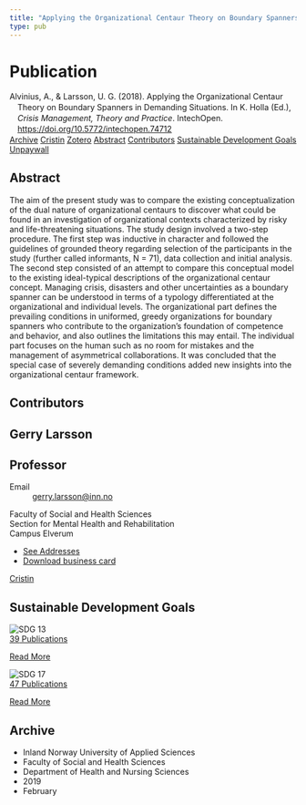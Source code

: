 ```yaml
---
title: "Applying the Organizational Centaur Theory on Boundary Spanners in Demanding Situations"
type: pub
---
```

<h1>Publication</h1>
<article id="csl-bib-container-CLHL8GBP" class="csl-bib-container">
  <div class="csl-bib-body" style="line-height: 1.35; padding-left: 1em; text-indent:-1em;">
  <div class="csl-entry">Alvinius, A., &amp; Larsson, U. G. (2018). Applying the Organizational Centaur Theory on Boundary Spanners in Demanding Situations. In K. Holla (Ed.), <i>Crisis Management, Theory and Practice</i>. IntechOpen. <a href="https://doi.org/10.5772/intechopen.74712">https://doi.org/10.5772/intechopen.74712</a></div>
</div>
  <div class="csl-bib-buttons">
    <a href="#taxonomy-article-CLHL8GBP" class="csl-bib-button">Archive</a>
    <a href="https://app.cristin.no/results/show.jsf?id=1676922" alt="Cristin URL" class="csl-bib-button">Cristin</a>
    <a href="http://zotero.org/groups/5022929/items/CLHL8GBP" alt="Zotero URL" class="csl-bib-button">Zotero</a>
    <a href="#abstract-article-CLHL8GBP" class="csl-bib-button">Abstract</a>
    <a href="#contributors-article-CLHL8GBP" class="csl-bib-button">Contributors</a>
    <a href="#sdg-article-CLHL8GBP" class="csl-bib-button">Sustainable Development Goals</a>
    <a href="https://www.intechopen.com/citation-pdf-url/59671" class="csl-bib-button">Unpaywall</a>
  </div>
  <div id="csl-bib-meta-container-CLHL8GBP"></div>
</article>
<div id="csl-bib-meta-CLHL8GBP" class="csl-bib-meta">
  <article id="abstract-article-CLHL8GBP" class="abstract-article">
    <h1>Abstract</h1>
    The aim of the present study was to compare the existing conceptualization of the dual nature of organizational centaurs to discover what could be found in an investigation of organizational contexts characterized by risky and life-threatening situations. The study design involved a two-step procedure. The first step was inductive in character and followed the guidelines of grounded theory regarding selection of the participants in the study (further called informants, N = 71), data collection and initial analysis. The second step consisted of an attempt to compare this conceptual model to the existing ideal-typical descriptions of the organizational centaur concept. Managing crisis, disasters and other uncertainties as a boundary spanner can be understood in terms of a typology differentiated at the organizational and individual levels. The organizational part defines the prevailing conditions in uniformed, greedy organizations for boundary spanners who contribute to the organization’s foundation of competence and behavior, and also outlines the limitations this may entail. The individual part focuses on the human such as no room for mistakes and the management of asymmetrical collaborations. It was concluded that the special case of severely demanding conditions added new insights into the organizational centaur framework.
  </article>
  <article id="contributors-article-CLHL8GBP" class="contributors-article">
    <h1>Contributors</h1>
    <div class="personas">
<div class="vrtx-hinn-person-card">
<div class="photo">
<i class="lar la-user-circle missing-person"></i>
</div>
<div class="info">
<hgroup><h1>Gerry Larsson</h1>
<h2>Professor</h2>
</hgroup><dl>
<dt>Email</dt>
<dd>
<a href="mailto:gerry.larsson@inn.no">gerry.larsson@inn.no</a>
</dd>
</dl>
<p>
Faculty of Social and Health Sciences<br>
Section for Mental Health and Rehabilitation<br>
Campus Elverum
</p>
<ul class="vrtx-hinn-links">
<li><a href="https://www.inn.no/english/find-an-employee/gerry-larsson.html#vrtx-hinn-addresses">See Addresses</a></li>
<li><a href="https://www.inn.no/english/find-an-employee/gerry-larsson.html?vrtx=vcf">Download business card</a></li>
</ul>
</div>
</div>
<a href="https://app.cristin.no/persons/show.jsf?id=50941" alt="Cristin URL" class="personas-cristin">Cristin</a>
</div>
  </article>
  <article id="sdg-article-CLHL8GBP" class="sdg-article">
    <h1>Sustainable Development Goals</h1>
    <div class="sdg-container"><div id="sdg13" class="sdg">
<img src="{{< params subfolder >}}images/sdg/sdg13_en.png" class="image" alt="SDG 13">
<div class="sdg-overlay">
<a href="{{< params subfolder >}}en/archive/?sdg=13#archive" class="sdg-publication-count"><span>39</span> Publications</a>
<p><a href="https://sdgs.un.org/goals/goal13" class="sdg-read-more">Read More</a></p>
</div>
</div> <div id="sdg17" class="sdg">
<img src="{{< params subfolder >}}images/sdg/sdg17_en.png" class="image" alt="SDG 17">
<div class="sdg-overlay">
<a href="{{< params subfolder >}}en/archive/?sdg=17#archive" class="sdg-publication-count"><span>47</span> Publications</a>
<p><a href="https://sdgs.un.org/goals/goal17" class="sdg-read-more">Read More</a></p>
</div>
</div></div>
  </article>
  <article id="taxonomy-article-CLHL8GBP" class="taxonomy-article">
    <h1>Archive</h1>
    <ul>
      <li>Inland Norway University of Applied Sciences</li>
      <li>Faculty of Social and Health Sciences</li>
      <li>Department of Health and Nursing Sciences</li>
      <li>2019</li>
      <li>February</li>
    </ul>
  </article>
</div>
